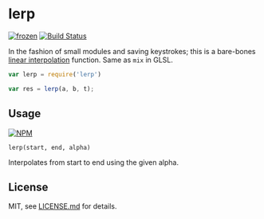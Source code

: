 # lerp

[![frozen](http://badges.github.io/stability-badges/dist/frozen.svg)](http://github.com/badges/stability-badges) [![Build Status](https://travis-ci.org/mattdesl/lerp.svg?branch=master)](https://travis-ci.org/mattdesl/lerp)

In the fashion of small modules and saving keystrokes; this is a bare-bones [linear interpolation](http://en.wikipedia.org/wiki/Linear_interpolation) function. Same as `mix` in GLSL.

```js
var lerp = require('lerp')

var res = lerp(a, b, t);
```

## Usage

[![NPM](https://nodei.co/npm/lerp.png)](https://nodei.co/npm/lerp/)

```lerp(start, end, alpha)```

Interpolates from start to end using the given alpha.

## License

MIT, see [LICENSE.md](http://github.com/mattdesl/lerp/blob/master/LICENSE.md) for details.
